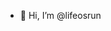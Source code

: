 - 👋 Hi, I’m @lifeosrun

<!---
lifeosrun/lifeosrun is a ✨ special ✨ repository because its `README.md` (this file) appears on your GitHub profile.
You can click the Preview link to take a look at your changes.
--->
